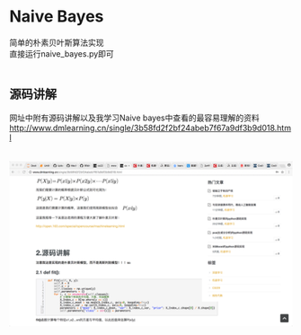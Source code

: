 # Naive Bayes
简单的朴素贝叶斯算法实现
<br>
直接运行naive_bayes.py即可<br>
<br>



源码讲解
------
网址中附有源码讲解以及我学习Naive bayes中查看的最容易理解的资料
http://www.dmlearning.cn/single/3b58fd2f2bf24abeb7f67a9df3b9d018.html<br>
<br>
<br>
![image](https://github.com/RRdmlearning/Random-Forest/blob/master/nb.png)

